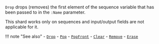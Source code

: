 `Drop` drops (removes) the first element of the sequence variable that has been passed to in the `:Name` parameter. 

This shard works only on sequences and input/output fields are not applicable for it.

!!! note "See also"
    - [`Drop`](../Drop)
    - [`Pop`](../Pop)
    - [`PopFront`](../PopFront)
    - [`Clear`](../Clear)
    - [`Remove`](../Remove)
    - [`Erase`](../Erase)
